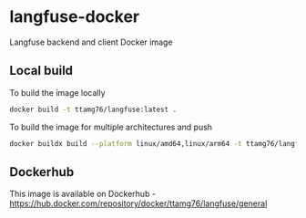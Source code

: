 # langfuse-docker

Langfuse backend and client Docker image

## Local build

To build the image locally

```bash
docker build -t ttamg76/langfuse:latest .
```

To build the image for multiple architectures and push

```bash
docker buildx build --platform linux/amd64,linux/arm64 -t ttamg76/langfuse:latest --push .
```

## Dockerhub

This image is available on Dockerhub - https://hub.docker.com/repository/docker/ttamg76/langfuse/general
